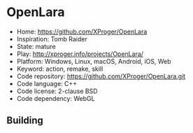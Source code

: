 # OpenLara

- Home: https://github.com/XProger/OpenLara
- Inspiration: Tomb Raider
- State: mature
- Play: http://xproger.info/projects/OpenLara/
- Platform: Windows, Linux, macOS, Android, iOS, Web
- Keyword: action, remake, skill
- Code repository: https://github.com/XProger/OpenLara.git
- Code language: C++
- Code license: 2-clause BSD
- Code dependency: WebGL

## Building

